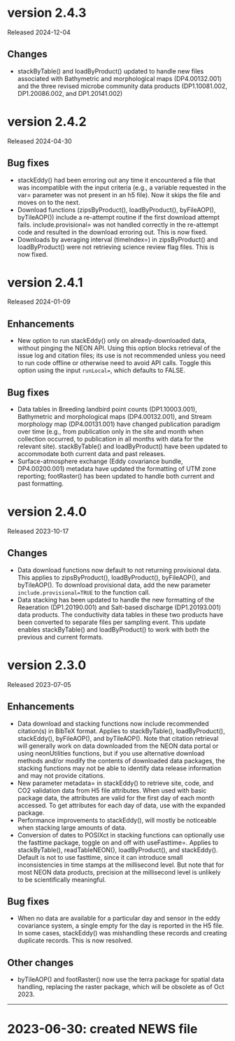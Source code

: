 # version 2.4.3

Released 2024-12-04

## Changes

* stackByTable() and loadByProduct() updated to handle new files associated with Bathymetric and morphological maps (DP4.00132.001) and the three revised microbe community data products (DP1.10081.002, DP1.20086.002, and DP1.20141.002)


# version 2.4.2

Released 2024-04-30

## Bug fixes

* stackEddy() had been erroring out any time it encountered a file that was incompatible with the input criteria (e.g., a variable requested in the var= parameter was not present in an h5 file). Now it skips the file and moves on to the next.
* Download functions (zipsByProduct(), loadByProduct(), byFileAOP(), byTileAOP()) include a re-attempt routine if the first download attempt fails. include.provisional= was not handled correctly in the re-attempt code and resulted in the download erroring out. This is now fixed.
* Downloads by averaging interval (timeIndex=) in zipsByProduct() and loadByProduct() were not retrieving science review flag files. This is now fixed.


# version 2.4.1

Released 2024-01-09

## Enhancements

* New option to run stackEddy() only on already-downloaded data, without pinging the NEON API. Using this option blocks retrieval of the issue log and citation files; its use is not recommended unless you need to run code offline or otherwise need to avoid API calls. Toggle this option using the input `runLocal=`, which defaults to FALSE.

## Bug fixes

* Data tables in Breeding landbird point counts (DP1.10003.001), Bathymetric and morphological maps (DP4.00132.001), and Stream morphology map (DP4.00131.001) have changed publication paradigm over time (e.g., from publication only in the site and month when collection occurred, to publication in all months with data for the relevant site). stackByTable() and loadByProduct() have been updated to accommodate both current data and past releases.
* Surface-atmosphere exchange (Eddy covariance bundle, DP4.00200.001) metadata have updated the formatting of UTM zone reporting; footRaster() has been updated to handle both current and past formatting. 


# version 2.4.0

Released 2023-10-17

## Changes

* Data download functions now default to not returning provisional data. This applies to zipsByProduct(), loadByProduct(), byFileAOP(), and byTileAOP(). To download provisional data, add the new parameter `include.provisional=TRUE` to the function call.
* Data stacking has been updated to handle the new formatting of the Reaeration (DP1.20190.001) and Salt-based discharge (DP1.20193.001) data products. The conductivity data tables in these two products have been converted to separate files per sampling event. This update enables stackByTable() and loadByProduct() to work with both the previous and current formats.


# version 2.3.0

Released 2023-07-05

## Enhancements

* Data download and stacking functions now include recommended citation(s) in BibTeX format. Applies to stackByTable(), loadByProduct(), stackEddy(), byFileAOP(), and byTileAOP(). Note that citation retrieval will generally work on data downloaded from the NEON data portal or using neonUtilities functions, but if you use alternative download methods and/or modify the contents of downloaded data packages, the stacking functions may not be able to identify data release information and may not provide citations.
* New parameter metadata= in stackEddy() to retrieve site, code, and CO2 validation data from H5 file attributes. When used with basic package data, the attributes are valid for the first day of each month accessed. To get attributes for each day of data, use with the expanded package.
* Performance improvements to stackEddy(), will mostly be noticeable when stacking large amounts of data.
* Conversion of dates to POSIXct in stacking functions can optionally use the fasttime package, toggle on and off with useFasttime=. Applies to stackByTable(), readTableNEON(), loadByProduct(), and stackEddy(). Default is not to use fasttime, since it can introduce small inconsistencies in time stamps at the millisecond level. But note that for most NEON data products, precision at the millisecond level is unlikely to be scientifically meaningful.

## Bug fixes

* When no data are available for a particular day and sensor in the eddy covariance system, a single empty for the day is reported in the H5 file. In some cases, stackEddy() was mishandling these records and creating duplicate records. This is now resolved.

## Other changes

* byTileAOP() and footRaster() now use the terra package for spatial data handling, replacing the raster package, which will be obsolete as of Oct 2023.


-----------------------

# 2023-06-30: created NEWS file
